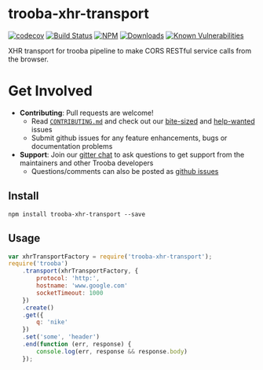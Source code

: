 # trooba-xhr-transport

[![codecov](https://codecov.io/gh/trooba/trooba-xhr-transport/branch/master/graph/badge.svg)](https://codecov.io/gh/trooba/trooba-xhr-transport)
[![Build Status](https://travis-ci.org/trooba/trooba-xhr-transport.svg?branch=master)](https://travis-ci.org/trooba/trooba-xhr-transport) [![NPM](https://img.shields.io/npm/v/trooba.svg)](https://www.npmjs.com/package/trooba)
[![Downloads](https://img.shields.io/npm/dm/trooba.svg)](http://npm-stat.com/charts.html?package=trooba)
[![Known Vulnerabilities](https://snyk.io/test/github/trooba/trooba-xhr-transport/badge.svg)](https://snyk.io/test/github/trooba/trooba-xhr-transport)

XHR transport for trooba pipeline to make CORS RESTful service calls from the browser.

# Get Involved

- **Contributing**: Pull requests are welcome!
    - Read [`CONTRIBUTING.md`](.github/CONTRIBUTING.md) and check out our [bite-sized](https://github.com/trooba/trooba-xhr-transport/issues?q=is%3Aissue+is%3Aopen+label%3Adifficulty%3Abite-sized) and [help-wanted](https://github.com/trooba/trooba-xhr-transport/issues?q=is%3Aissue+is%3Aopen+label%3Astatus%3Ahelp-wanted) issues
    - Submit github issues for any feature enhancements, bugs or documentation problems
- **Support**: Join our [gitter chat](https://gitter.im/trooba) to ask questions to get support from the maintainers and other Trooba developers
    - Questions/comments can also be posted as [github issues](https://github.com/trooba/trooba-xhr-transport/issues)

## Install

```
npm install trooba-xhr-transport --save
```

## Usage

```js
var xhrTransportFactory = require('trooba-xhr-transport');
require('trooba')
    .transport(xhrTransportFactory, {
        protocol: 'http:',
        hostname: 'www.google.com'
        socketTimeout: 1000
    })
    .create()
    .get({
        q: 'nike'
    })
    .set('some', 'header')
    .end(function (err, response) {
        console.log(err, response && response.body)
    });
```

